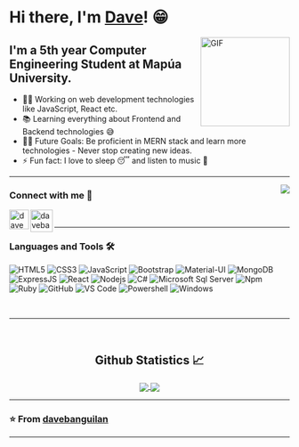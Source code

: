 # Hi there, I'm [Dave](https://davebanguilan.netlify.app)! 😁

<img align="right" alt="GIF" height="160px" src="https://media.giphy.com/media/du3J3cXyzhj75IOgvA/giphy.gif" />

## I'm a 5th year Computer Engineering Student at Mapúa University.

- 👨‍💻 Working on web development technologies like JavaScript, React etc.
- 📚 Learning everything about Frontend and Backend technologies 😅
- 💪🏼 Future Goals: Be proficient in MERN stack and learn more technologies - Never stop creating new ideas.
- ⚡ Fun fact: I love to sleep 😴 and listen to music 🎵

---

<img align="right" src="http://estruyf-github.azurewebsites.net/api/VisitorHit?user=davebanguilan&repo=davebanguilan&countColorcountColor&countColor=%237B1E7B"/>

### Connect with me 📝

[<img align="left" alt="davebanguilan | LinkedIn" width="35px" src="https://i.pinimg.com/originals/de/b4/6f/deb46f02a59e3b3a2aa58fac16290d63.gif" />][linkedin]
[<img align="left" alt="davebanguilan | Instagram" width="40px" src="https://thumbs.gfycat.com/OrnateOrneryFoal-max-1mb.gif" />][instagram]

<br />

---

### Languages and Tools 🛠 

![HTML5](https://img.shields.io/badge/-HTML5-%23E44D27?style=flat-square&logo=html5&logoColor=ffffff)
![CSS3](https://img.shields.io/badge/-CSS3-%231572B6?style=flat-square&logo=css3)
![JavaScript](https://img.shields.io/badge/-JavaScript-%23F7DF1C?style=flat-square&logo=javascript&logoColor=000000&labelColor=%23F7DF1C&color=%23FFCE5A)
![Bootstrap](https://img.shields.io/badge/-Bootstrap-563D7C?style=flat-square&logo=Bootstrap)
![Material-UI](https://img.shields.io/badge/-MaterialUI-0081CB?style=flat-square&logo=Material-UI)
![MongoDB](https://img.shields.io/badge/-MongoDB-47A248?style=flat-square&color=white&logo=MongoDB)
![ExpressJS](https://img.shields.io/badge/-Express-000000?style=flat-square&logo=Express)
![React](https://img.shields.io/badge/-React-61DAFB?style=flat-square&logo=react&logoColor=ffffff)
![Nodejs](https://img.shields.io/badge/-Nodejs-339933?style=flat-square&logo=Node.js&logoColor=ffffff)
![C#](https://img.shields.io/badge/-C%23-239120?style=flat-square&logo=c-sharp&logoColor=white)
![Microsoft Sql Server](https://img.shields.io/badge/-Sql%20Server-CC2927?style=flat-square&logo=microsoft-sql-server&logoColor=ffffff)
![Npm](https://img.shields.io/badge/-npm-CB3837?style=flat-square&logo=npm)
![Ruby](https://img.shields.io/badge/-Ruby-CC342D?style=flat-square&logo=Ruby)
![GitHub](https://img.shields.io/badge/-GitHub-181717?style=flat-square&logo=github)
![VS Code](http://img.shields.io/badge/-VS%20Code-007ACC?style=flat-square&logo=visual-studio-code&logoColor=ffffff)
![Powershell](http://img.shields.io/badge/-Powershell-5391FE?style=flat-square&logo=powershell&logoColor=ffffff)
![Windows](http://img.shields.io/badge/-Windows-0078D6?style=flat-square&logo=windows&logoColor=ffffff)

<br/>

---

<br/>

  <h2 align="center"> Github Statistics 📈 </h2>
  
  <div align="center"> 
     <a href="https://github.com/davebanguilan/">
      <img align="center" src="https://github-readme-stats-sigma-five.vercel.app/api?username=davebanguilan&show_icons=true&include_all_commits=true&count_private=true&theme=react&line_height=40" />
    </a>
    <a href="https://github.com/davebanguilan/">
      <img align="center" src="https://github-readme-stats.vercel.app/api/top-langs/?username=davebanguilan&theme=react&line_height=40&hide=css"/>
    </a>
</div
  
<br/>

---

 ### ⭐️ From [davebanguilan](https://github.com/davebanguilan) ### 
 
---


[instagram]: https://www.instagram.com/davebanguilan
[linkedin]: https://www.linkedin.com/in/davebanguilan/
